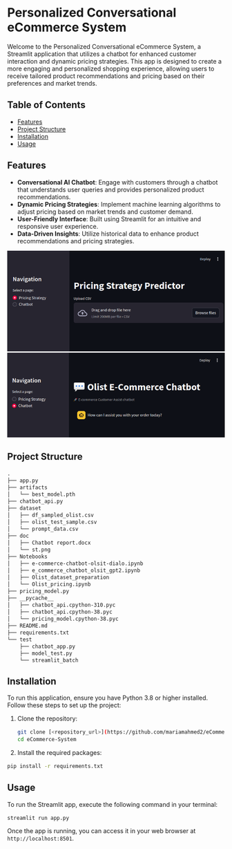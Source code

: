 # Personalized Conversational eCommerce System

Welcome to the Personalized Conversational eCommerce System, a Streamlit application that utilizes a chatbot for enhanced customer interaction and dynamic pricing strategies. This app is designed to create a more engaging and personalized shopping experience, allowing users to receive tailored product recommendations and pricing based on their preferences and market trends.

## Table of Contents

- [Features](#features)
- [Project Structure](#project-structure)
- [Installation](#installation)
- [Usage](#usage)


## Features

- **Conversational AI Chatbot**: Engage with customers through a chatbot that understands user queries and provides personalized product recommendations.
- **Dynamic Pricing Strategies**: Implement machine learning algorithms to adjust pricing based on market trends and customer demand.
- **User-Friendly Interface**: Built using Streamlit for an intuitive and responsive user experience.
- **Data-Driven Insights**: Utilize historical data to enhance product recommendations and pricing strategies.

![Streamlit Web Page for Pricing Strategy](doc/st.png)
![Streamlit Web Page for Chatbot](doc/chat.png)


## Project Structure
```
.
├── app.py
├── artifacts
│   └── best_model.pth
├── chatbot_api.py
├── dataset
│   ├── df_sampled_olist.csv
│   ├── olist_test_sample.csv
│   └── prompt_data.csv
├── doc
│   ├── Chatbot report.docx
│   └── st.png
├── Notebooks
│   ├── e-commerce-chatbot-olsit-dialo.ipynb
│   ├── e_commerce_chatbot_olsit_gpt2.ipynb
│   ├── Olist_dataset_preparation
│   └── Olist_pricing.ipynb
├── pricing_model.py
├── __pycache__
│   ├── chatbot_api.cpython-310.pyc
│   ├── chatbot_api.cpython-38.pyc
│   └── pricing_model.cpython-38.pyc
├── README.md
├── requirements.txt
└── test
    ├── chatbot_app.py
    ├── model_test.py
    └── streamlit_batch
```

## Installation

To run this application, ensure you have Python 3.8 or higher installed. Follow these steps to set up the project:

1. Clone the repository:

   ```bash
   git clone [<repository_url>](https://github.com/mariamahmed2/eCommerce-System)
   cd eCommerce-System

2. Install the required packages:
   
```bash
pip install -r requirements.txt
```
## Usage
To run the Streamlit app, execute the following command in your terminal:
```
streamlit run app.py
```
Once the app is running, you can access it in your web browser at `http://localhost:8501`.



